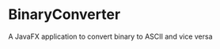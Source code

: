 # BinaryConverter
A JavaFX application to convert binary to ASCII and vice versa

[](https://i.imgur.com/wEkVyjB.png)
